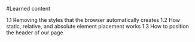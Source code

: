 #Learned content

1.1 Removing the styles that the browser automatically creates 
1.2 How static, relative, and absolute element placement works
1.3 How to position the header of our page
